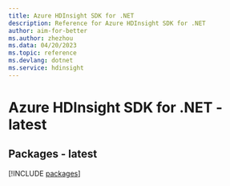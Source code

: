 ```yaml
---
title: Azure HDInsight SDK for .NET
description: Reference for Azure HDInsight SDK for .NET
author: aim-for-better
ms.author: zhezhou
ms.data: 04/20/2023
ms.topic: reference
ms.devlang: dotnet
ms.service: hdinsight
---
```

# Azure HDInsight SDK for .NET - latest
## Packages - latest
[!INCLUDE [packages](hdinsight-index.md)]